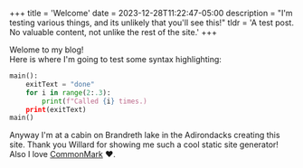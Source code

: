 +++
title = 'Welcome'
date = 2023-12-28T11:22:47-05:00
description = "I'm testing various things, and its unlikely that you'll see this!"
tldr = 'A test post. No valuable content, not unlike the rest of the site.'
+++

Welome to my blog!  
Here is where I'm going to test some syntax highlighting:

```python
main():
    exitText = "done"
    for i in range(2:.3):
        print(f"Called {i} times.)
    print(exitText)
main()
```

Anyway I'm at a cabin on Brandreth lake in the Adirondacks creating this site. Thank you Willard for showing me such a cool static site generator! Also I love [CommonMark](https://spec.commonmark.org/) :heart:.
